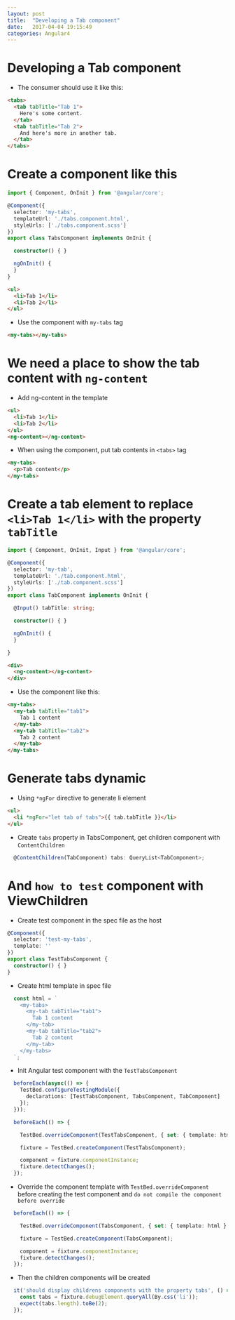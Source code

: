 ```yaml
---
layout: post
title:  "Developing a Tab component"
date:   2017-04-04 19:15:49
categories: Angular4
---
```

# Developing a Tab component
- The consumer should use it like this:
```html
<tabs>
  <tab tabTitle="Tab 1">
    Here's some content.
  </tab>
  <tab tabTitle="Tab 2">
    And here's more in another tab.
  </tab>
</tabs>
```

# Create a component like this
```ts
import { Component, OnInit } from '@angular/core';

@Component({
  selector: 'my-tabs',
  templateUrl: './tabs.component.html',
  styleUrls: ['./tabs.component.scss']
})
export class TabsComponent implements OnInit {

  constructor() { }

  ngOnInit() {
  }
}
```
```html
<ul>
  <li>Tab 1</li>
  <li>Tab 2</li>
</ul>
```
- Use the component with `my-tabs` tag
```html
<my-tabs></my-tabs>
```
# We need a place to show the tab content with `ng-content`
- Add ng-content in the template
```html
<ul>
  <li>Tab 1</li>
  <li>Tab 2</li>
</ul>
<ng-content></ng-content>
```
- When using the component, put tab contents in `<tabs>` tag
```html
<my-tabs>
  <p>Tab content</p>
</my-tabs>
```
# Create a tab element to replace `<li>Tab 1</li>` with the property `tabTitle`
```ts
import { Component, OnInit, Input } from '@angular/core';

@Component({
  selector: 'my-tab',
  templateUrl: './tab.component.html',
  styleUrls: ['./tab.component.scss']
})
export class TabComponent implements OnInit {

  @Input() tabTitle: string;

  constructor() { }

  ngOnInit() {
  }

}
```
```html
<div>
  <ng-content></ng-content>
</div>
```
- Use the component like this:
```html
<my-tabs>
  <my-tab tabTitle="tab1">
    Tab 1 content
  </my-tab>
  <my-tab tabTitle="tab2">
    Tab 2 content
  </my-tab>
</my-tabs>
```
# Generate tabs dynamic
- Using `*ngFor` directive to generate li element
```html
<ul>
  <li *ngFor="let tab of tabs">{{ tab.tabTitle }}</li>
</ul>
```
- Create `tabs` property in TabsComponent, get children component with `ContentChildren`
```ts
  @ContentChildren(TabComponent) tabs: QueryList<TabComponent>;
```
# And `how to test` component with ViewChildren
- Create test component in the spec file as the host
```ts
@Component({
  selector: 'test-my-tabs',
  template: ''
})
export class TestTabsComponent {
  constructor() { }
}
```
- Create html template in spec file
```ts
  const html = `
    <my-tabs>
      <my-tab tabTitle="tab1">
        Tab 1 content
      </my-tab>
      <my-tab tabTitle="tab2">
        Tab 2 content
      </my-tab>
    </my-tabs>
  `;
```

- Init Angular test component with the `TestTabsComponent`
```ts
  beforeEach(async(() => {
    TestBed.configureTestingModule({
      declarations: [TestTabsComponent, TabsComponent, TabComponent]
    });
  }));

  beforeEach(() => {

    TestBed.overrideComponent(TestTabsComponent, { set: { template: html } });

    fixture = TestBed.createComponent(TestTabsComponent);

    component = fixture.componentInstance;
    fixture.detectChanges();
  });
```

- Override the component template with `TestBed.overrideComponent` before creating the test component and `do not compile the component before override`
```ts
  beforeEach(() => {

    TestBed.overrideComponent(TabsComponent, { set: { template: html } });

    fixture = TestBed.createComponent(TabsComponent);

    component = fixture.componentInstance;
    fixture.detectChanges();
  });
```
- Then the children components will be created
```ts
  it('should display childrens components with the property tabs', () => {
    const tabs = fixture.debugElement.queryAll(By.css('li'));
    expect(tabs.length).toBe(2);
  });
```